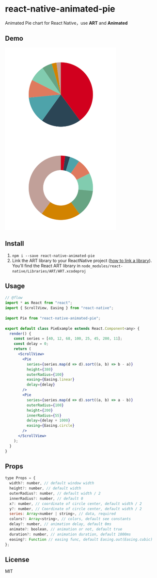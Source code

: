 # react-native-animated-pie

Animated Pie chart for React Native，use **ART** and **Animated**

## Demo

![demo](images/demo.png)

## Install

1. `npm i --save react-native-animated-pie`
2. Link the ART library to your ReactNative project ([how to link a library](https://facebook.github.io/react-native/docs/linking-libraries-ios.html#content)). You'll find the React ART library in `node_modules/react-native/Libraries/ART/ART.xcodeproj`


## Usage

```jsx
// @flow
import * as React from "react";
import { ScrollView, Easing } from "react-native";

import Pie from "react-native-animated-pie";

export default class PieExample extends React.Component<any> {
  render() {
    const series = [40, 12, 68, 100, 25, 45, 200, 11];
    const delay = 0;
    return (
      <ScrollView>
        <Pie
          series={series.map(d => d).sort((a, b) => b - a)}
          height={380}
          outerRadius={100}
          easing={Easing.linear}
          delay={delay}
        />
        <Pie
          series={series.map(d => d).sort((a, b) => a - b)}
          outerRadius={100}
          height={200}
          innerRadius={55}
          delay={delay + 1000}
          easing={Easing.circle}
        />
      </ScrollView>
    );
  }
}
```

## Props

```javascript
type Props = {
  width?: number, // default window width
  height?: number, // default width
  outerRadius?: number, // default width / 2
  innerRadius?: number, // default 0
  x?: number, // coordinate of circle center, default width / 2
  y?: number, // Coordinate of circle center, default width / 2
  series: Array<number | string>, // data, required
  colors?: Array<string>, // colors, default see constants
  delay?: number, // animation delay, default 0ms
  animate?: boolean, // animation or not, default true
  duration?: number, // animation duration, default 1000ms
  easing?: Function // easing func, default Easing.out(Easing.cubic)
};
```

## License

MIT